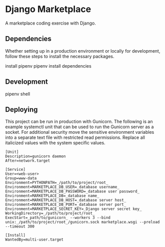 # Django Marketplace
A marketplace coding exercise with Django.

## Dependencies
Whether setting up in a production environment or locally for development, follow these steps to install the necessary packages.

install pipenv
pipenv install dependencies

## Development
pipenv shell


## Deploying
This project can be run in production with Gunicorn. The following is an example systemctl unit that can be used to run the Gunicorn server as a socket. For additional security move the sensitive environment variables into a separate text file with restricted read permissions. Replace all italicized values with the system specific values.

```
[Unit]
Description=gunicorn daemon
After=network.target

[Service]
User=<web-user>
Group=www-data
Environment=PYTHONPATH=_/path/to/project/root_
Environment=MARKETPLACE_DB_USER=_database username_
Environment=MARKETPLACE_DB_PASSWORD=_database user password_
Environment=MARKETPLACE_DB=_database name_
Environment=MARKETPLACE_DB_HOST=_database server host_
Environment=MARKETPLACE_DB_PORT=_database server port_
Environment=MARKETPLACE_SECRET_KEY=_Django server secret key_
WorkingDirectory=_/path/to/project/root_
ExecStart=_path/to/gunicorn_ --workers 3 --bind unix:_/path/to/project/root_/gunicorn.sock marketplace.wsgi --preload --timeout 300

[Install]
WantedBy=multi-user.target
```

